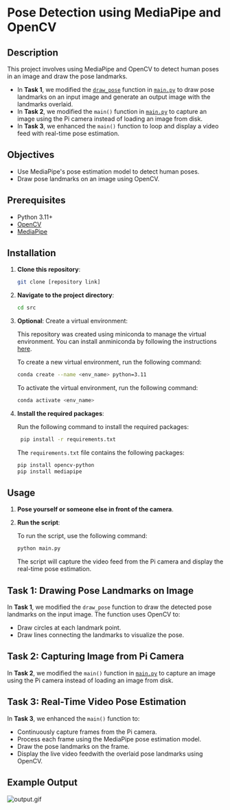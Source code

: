 # Pose Detection using MediaPipe and OpenCV

## Description

This project involves using MediaPipe and OpenCV to detect human poses in an image and draw the pose landmarks.

- In **Task 1**, we modified the [`draw_pose`](src/main.py) function in [`main.py`](src/main.py) to draw pose landmarks on an input image and generate an output image with the landmarks overlaid.
- In **Task 2**, we modified the `main()` function in [`main.py`](src/main.py) to capture an image using the Pi camera instead of loading an image from disk.
- In **Task 3**, we enhanced the `main()` function to loop and display a video feed with real-time pose estimation.

## Objectives

- Use MediaPipe's pose estimation model to detect human poses.
- Draw pose landmarks on an image using OpenCV.

## Prerequisites

- Python 3.11+
- [OpenCV](https://pypi.org/project/opencv-python/)
- [MediaPipe](https://google.github.io/mediapipe/solutions/pose.html)

## Installation

1. **Clone this repository**:

   ```bash
   git clone [repository link]
   ```

2. **Navigate to the project directory**:

   ```bash
   cd src
   ```

3. **Optional**: Create a virtual environment:

    This repository was created using miniconda to manage the virtual environment. You can install anminiconda by following the instructions [here](https://docs.conda.io/en/latest/miniconda.html).

    To create a new virtual environment, run the following command:

    ```bash
    conda create --name <env_name> python=3.11
    ```

    To activate the virtual environment, run the following command:

    ```bash
    conda activate <env_name>
    ```

4. **Install the required packages**:

    Run the following command to install the required packages:

   ```bash
    pip install -r requirements.txt
    ```

    The `requirements.txt` file contains the following packages:

    ```txt
    pip install opencv-python
    pip install mediapipe
    ```

## Usage

1. **Pose yourself or someone else in front of the camera**.

2. **Run the script**:

    To run the script, use the following command:

    ```bash
    python main.py
    ```

    The script will capture the video feed from the Pi camera and display the real-time pose estimation.

## Task 1: Drawing Pose Landmarks on Image

In **Task 1**, we modified the `draw_pose`  function to draw the detected pose landmarks on the input image. The function uses OpenCV to:

- Draw circles at each landmark point.
- Draw lines connecting the landmarks to visualize the pose.

## Task 2: Capturing Image from Pi Camera

In **Task 2**, we modified the `main()` function in [`main.py`](src/main.py) to capture an image using the Pi camera instead of loading an image from disk.

## Task 3: Real-Time Video Pose Estimation

In **Task 3**, we enhanced the `main()` function to:

- Continuously capture frames from the Pi camera.
- Process each frame using the MediaPipe pose estimation model.
- Draw the pose landmarks on the frame.
- Display the live video feedwith the overlaid pose landmarks using OpenCV.

## Example Output

![output.gif](output.gif)

